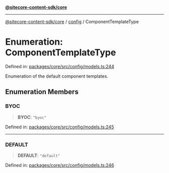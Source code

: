 [**@sitecore-content-sdk/core**](../../README.md)

***

[@sitecore-content-sdk/core](../../README.md) / [config](../README.md) / ComponentTemplateType

# Enumeration: ComponentTemplateType

Defined in: [packages/core/src/config/models.ts:244](https://github.com/Sitecore/content-sdk/blob/0d1933830661df0273ddb41b92f4a0934e861521/packages/core/src/config/models.ts#L244)

Enumeration of the default component templates.

## Enumeration Members

### BYOC

> **BYOC**: `"byoc"`

Defined in: [packages/core/src/config/models.ts:245](https://github.com/Sitecore/content-sdk/blob/0d1933830661df0273ddb41b92f4a0934e861521/packages/core/src/config/models.ts#L245)

***

### DEFAULT

> **DEFAULT**: `"default"`

Defined in: [packages/core/src/config/models.ts:246](https://github.com/Sitecore/content-sdk/blob/0d1933830661df0273ddb41b92f4a0934e861521/packages/core/src/config/models.ts#L246)
